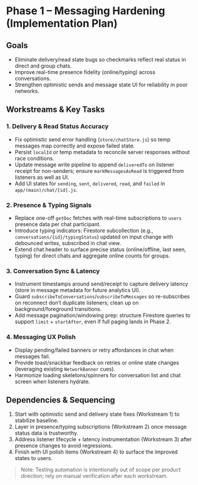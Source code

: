# Phase 1 – Messaging Hardening (Implementation Plan)

## Goals
- Eliminate delivery/read state bugs so checkmarks reflect real status in direct and group chats.
- Improve real-time presence fidelity (online/typing) across conversations.
- Strengthen optimistic sends and message state UI for reliability in poor networks.

## Workstreams & Key Tasks

### 1. Delivery & Read Status Accuracy
- Fix optimistic send error handling (`store/chatStore.js`) so temp messages map correctly and expose failed state.
- Persist `localId` or temp metadata to reconcile server responses without race conditions.
- Update message write pipeline to append `deliveredTo` on listener receipt for non-senders; ensure `markMessagesAsRead` is triggered from listeners as well as UI.
- Add UI states for `sending`, `sent`, `delivered`, `read`, and `failed` in `app/(main)/chat/[id].js`.

### 2. Presence & Typing Signals
- Replace one-off `getDoc` fetches with real-time subscriptions to `users` presence data per chat participant.
- Introduce typing indicators: Firestore subcollection (e.g., `conversations/{id}/typingStatus`) updated on input change with debounced writes, subscribed in chat view.
- Extend chat header to surface precise status (online/offline, last seen, typing) for direct chats and aggregate online counts for groups.

### 3. Conversation Sync & Latency
- Instrument timestamps around send/receipt to capture delivery latency (store in message metadata for future analytics UI).
- Guard `subscribeToConversations`/`subscribeToMessages` so re-subscribes on reconnect don’t duplicate listeners; clean up on background/foreground transitions.
- Add message pagination/windowing prep: structure Firestore queries to support `limit` + `startAfter`, even if full paging lands in Phase 2.

### 4. Messaging UX Polish
- Display pending/failed banners or retry affordances in chat when messages fail.
- Provide toast/snackbar feedback on retries or online state changes (leveraging existing `NetworkBanner` cues).
- Harmonize loading skeletons/spinners for conversation list and chat screen when listeners hydrate.

## Dependencies & Sequencing
1. Start with optimistic send and delivery state fixes (Workstream 1) to stabilize baseline.
2. Layer in presence/typing subscriptions (Workstream 2) once message status data is trustworthy.
3. Address listener lifecycle + latency instrumentation (Workstream 3) after presence changes to avoid regressions.
4. Finish with UI polish items (Workstream 4) to surface the improved states to users.

> Note: Testing automation is intentionally out of scope per product direction; rely on manual verification after each workstream.
